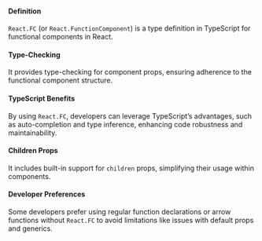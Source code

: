 #### Definition
`React.FC` (or `React.FunctionComponent`) is a type definition in TypeScript for functional components in React.

#### Type-Checking
It provides type-checking for component props, ensuring adherence to the functional component structure.

#### TypeScript Benefits
By using `React.FC`, developers can leverage TypeScript’s advantages, such as auto-completion and type inference, enhancing code robustness and maintainability.

#### Children Props
It includes built-in support for `children` props, simplifying their usage within components.

#### Developer Preferences
Some developers prefer using regular function declarations or arrow functions without `React.FC` to avoid limitations like issues with default props and generics.

<audio src="C:\Users\10691\Downloads\2024年12月23日20点52分.mp3"></audio>
